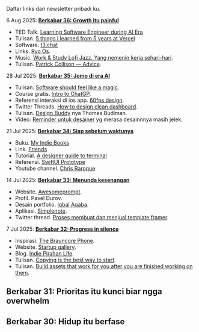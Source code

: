
Daftar links dari newsletter pribadi ku. 

6 Aug 2025: [**Berkabar 36: Growth itu painful**](https://iosipratama.substack.com/p/berkabar-36-growth-itu-painful)
- TED Talk. [Learning Software Engineer during AI Era](https://www.youtube.com/watch?v=w4rG5GY9IlA)
- Tulisan. [5 things I learned from 5 years at Vercel](https://leerob.com/vercel)
- Software. [t3.chat](https://t3.chat/)
- Links. [Ryo Os](https://os.ryo.lu/).
- Music. [Work & Study Lofi Jazz. Yang nemenin kerja sehari-hari](https://www.youtube.com/watch?v=CfPxlb8-ZQ0).
- Tulisan. [Patrick Collison — Advice](https://patrickcollison.com/advice).

28 Jul 2025: [**Berkabar 35: Jomo di era AI**](https://iosipratama.substack.com/p/berkabar-35-jomo-di-era-ai)
- Tulisan. [Software should feel like a magic](https://www.coryetzkorn.com/writing/software-should-feel-like-magic).
- Course gratis. [Intro to ChatGP](https://www.theneuron.ai/courses/intro-to-chatgpt-training-course).
- Referensi interaksi di ios app. [60fps design](https://60fps.design/).
- Twitter Threads. [How to design clean dashboard](https://x.com/daltonuiux/status/1899507459791683603).
- Tulisan. [Design Buddy](https://designbuddy.substack.com/) nya Thomas Budiman. 
- Video: [Reminder untuk desainer](https://vimeo.com/24715531) yg merasa desainnnya masih jelek.

21 Jul 2025: [**Berkabar 34: Siap sebelum waktunya**](https://iosipratama.substack.com/p/berkabar-34-siap-sebelum-waktunya)
- Buku. [My Indie Books](https://www.myindiebook.com/)
- Link. [Friends](https://wojtek.im/friends)
- Tutorial. [A designer guide to terminal](https://react.design/terminal)
- Referensi. [SwiftUI Prototype](https://swiftui.design/code)
- Youtube channel. [Chris Raroque](https://www.youtube.com/feed/subscriptions/UC4x3CR25WSlvMJUtSPPzwwg)

14 Jul 2025: [**Berkabar 33: Menunda kesenangan**](https://iosipratama.substack.com/p/berkabar-33-menunda-kesenangan)
- Website. [Awesomeprompt](https://www.awesomeprompts.cc/).
- Profil. Pavel Durov.
- Desain portfolio. [Iqbal Aqaba](https://iqbalaqaba.com/).
- Aplikasi. [Simplenote](https://simplenote.com/).
- Twitter thread. [Proses membuat dan menjual template framer](https://x.com/filipoviclazar_/status/1943299695494750474). 

7 Jul 2025: [**Berkabar 32: Progress in silence**](https://iosipratama.substack.com/p/berkabar-32-progress-in-silence)
- Inspirasi. [The Brauncore Phone](https://johannesippen.com/2024/brauncore-phone/).
- Website. [Startup gallery](https://startups.gallery/).
- Blog. [Indie Pirahan Life](https://newsletter.jjvalino.com/).
- Tulisan. [Copying is the best way to start](https://www.reproof.app/blog/start-by-copying). 
- Tulisan. [Build assets that work for you after you are finished working on them](https://www.wealest.com/articles/build-assets). 

Berkabar 31: Prioritas itu kunci biar ngga overwhelm
- 

Berkabar 30: Hidup itu berfase
- 